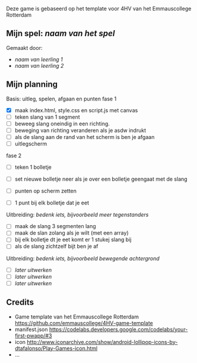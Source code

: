 Deze game is gebaseerd op het template voor 4HV van het Emmauscollege Rotterdam

## Mijn spel: *naam van het spel*
Gemaakt door:
- *naam van leerling 1*
- *naam van leerling 2*

## Mijn planning

Basis: uitleg, spelen, afgaan en punten
fase 1
- [x] maak index.html, style.css en script.js met canvas
- [ ] teken slang van 1 segment
- [ ] beweeg slang oneindig in een richting. 
- [ ] beweging van richting veranderen als je asdw indrukt
- [ ] als de slang aan de rand van het scherm is ben je afgaan
- [ ] uitlegscherm

fase 2
- [ ] teken 1 bolletje
- [ ] set nieuwe bolletje neer als je over een bolletje geengaat met de slang
- [ ] punten op scherm zetten
- [ ] 1 punt bij elk bolletje dat je eet


Uitbreiding: *bedenk iets, bijvoorbeeld meer tegenstanders*
- [ ] maak de slang 3 segmenten lang
- [ ] maak de slan zolang als je wilt (met een array)
- [ ] bij elk bolletje dt je eet komt er 1 stukej slang bij
- [ ] als de slang zichtzelf bijt ben je af

Uitbreiding: *bedenk iets, bijvoorbeeld bewegende achtergrond*
- [ ] *later uitwerken*
- [ ] *later uitwerken*
- [ ] *later uitwerken*

## Credits
- Game template van het Emmauscollege Rotterdam https://github.com/emmauscollege/4HV-game-template
- manifest.json https://codelabs.developers.google.com/codelabs/your-first-pwapp/#3
- icon http://www.iconarchive.com/show/android-lollipop-icons-by-dtafalonso/Play-Games-icon.html
- ...
